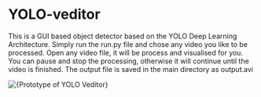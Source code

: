 # YOLO-veditor

This is a GUI based object detector based on the YOLO Deep Learning Architecture.
Simply run the run.py file and chose any video you like to be processed.
Open any video file, it will be process and visualised for you. You can pause and
stop the processing, otherwise it will continue until the video is finished.
The output file is saved in the main directory as output.avi


![{Prototype of YOLO Veditor}](https://i.ibb.co/xf8LBP3/YOLOv1.png)
